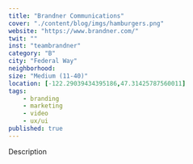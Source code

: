 ```yaml
---
title: "Brandner Communications"
cover: "./content/blog/imgs/hamburgers.png"
website: "https://www.brandner.com/"
twit: ""
inst: "teambrandner"
category: "B"
city: "Federal Way"
neighborhood:
size: "Medium (11-40)"
location: [-122.29039434395186,47.31425787560011]
tags:
    - branding
    - marketing
    - video
    - ux/ui
published: true
---
```


Description
